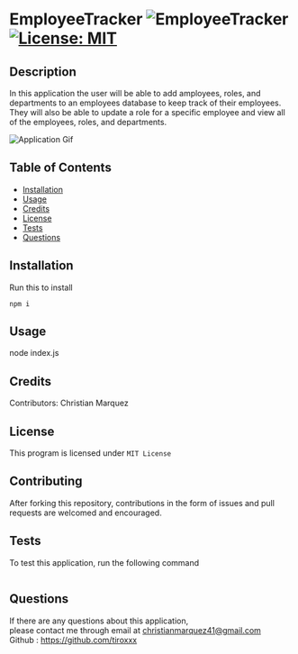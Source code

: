 # EmployeeTracker ![EmployeeTracker](https://img.shields.io/github/languages/top/tiroxxx/EmployeeTracker) [![License: MIT](https://img.shields.io/badge/License-MIT-yellow.svg)](https://opensource.org/licenses/MIT)
  ## Description 
  In this application the user will be able to add amployees, roles, and departments to an employees database to keep track of their employees. They will also be able to update a role for a specific employee and view all of the employees, roles, and departments.

![Application Gif](assets/Application_video.gif)

  ## Table of Contents
  
  * [Installation](#installation)
  * [Usage](#usage)
  * [Credits](#credits)
  * [License](#license)
  * [Tests](#tests)
  * [Questions](#questions)
  
  ## Installation
  Run this to install
  <pre><code>npm i</code></pre>
  
  ## Usage
  node index.js

  ## Credits
  Contributors: Christian Marquez
  
  ## License
  This program is licensed under <code>MIT License</code>
  
  ## Contributing
  After forking this repository, contributions in the form of issues and pull requests are welcomed and encouraged.

  ## Tests
  To test this application, run the following command
  <pre><code></code></pre>

  ## Questions
  If there are any questions about this application, <br>
  please contact me through email at christianmarquez41@gmail.com  <br>
  Github : https://github.com/tiroxxx
  
